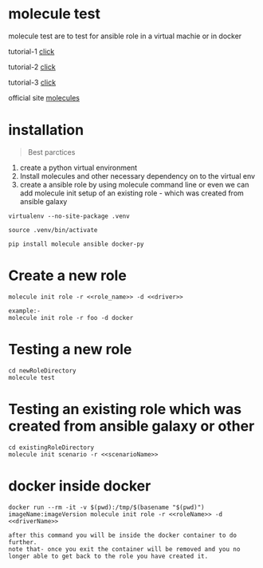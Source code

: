 # molecule test

molecule test are to test for ansible role in a virtual machie or in docker

tutorial-1 [click](https://zapier.com/engineering/ansible-molecule/)

tutorial-2 [click](https://blog.opsfactory.rocks/testing-ansible-roles-with-molecule-97ceca46736a)

tutorial-3 [click](https://www.digitalocean.com/community/tutorials/how-to-test-ansible-roles-with-molecule)

official site [molecules](https://molecule.readthedocs.io/en/latest/)

# installation
> Best parctices
1. create a python virtual environment
2. Install molecules and other necessary dependency on to the virtual env
3. create a ansible role by using molecule command line or even we can add molecule init setup of an existing role - which was created from ansible galaxy
````
virtualenv --no-site-package .venv

source .venv/bin/activate

pip install molecule ansible docker-py

````
# Create a new role
````
molecule init role -r <<role_name>> -d <<driver>>

example:-
molecule init role -r foo -d docker

````
# Testing a new role
````
cd newRoleDirectory
molecule test
````

# Testing an existing role which was created from ansible galaxy or other
````
cd existingRoleDirectory
molecule init scenario -r <<scenarioName>>
````

# docker inside docker
````
docker run --rm -it -v $(pwd):/tmp/$(basename "$(pwd)") imageName:imageVersion molecule init role -r <<roleName>> -d <<driverName>>

after this command you will be inside the docker container to do further.
note that- once you exit the container will be removed and you no longer able to get back to the role you have created it.
````



